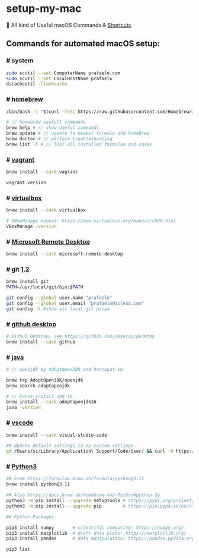 # setup-my-mac
:apple: All kind of Useful macOS Commands & [Shortcuts](https://en.wikipedia.org/wiki/Shortcuts_(Apple)) 
 
## Commands for automated macOS setup:

### # system 

```sh
sudo scutil --set ComputerName prafaelo.com
sudo scutil --set LocalHostName prafaelo
dscacheutil -flushcache
```

### # [homebrew](https://brew.sh/)

```sh
/bin/bash -c "$(curl -fsSL https://raw.githubusercontent.com/Homebrew/install/HEAD/install.sh)"
```

```sh
# // homebrew usefull commands
brew help # // show useful commands
brew update # // update to newest formula and homebrew
brew doctor # // perform troubleshooting
brew list -l # // list all installed formulae and casks
```

### # [vagrant](https://formulae.brew.sh/cask/vagrant)
```sh
brew install --cask vagrant

vagrant version
```

### # [virtualbox](https://formulae.brew.sh/cask/virtualbox#default)
```sh
brew install --cask virtualbox

# VBoxManage manual: https://www.virtualbox.org/manual/ch08.html
VBoxManage -version
```

### # [Microsoft Remote Desktop](https://formulae.brew.sh/cask/microsoft-remote-desktop#default)
```sh
brew install --cask microsoft-remote-desktop
```

### # git [1](https://git-scm.com/),[2](https://github.com/git/git)

```sh
brew install git
PATH=/usr/local/git/bin:$PATH

git config --global user.name "prafaelo"
git config --global user.email "prafaelo@icloud.com"
git config -l #show all local git param
```

### # [github desktop](https://github.com/desktop/desktop)

```sh
# Github Desktop, see https://github.com/desktop/desktop
brew install --cask github
```


### # [java](https://github.com/AdoptOpenJDK/homebrew-openjdk)

```sh
# // openjdk by AdoptOpenJDK and hostspot-vm

brew tap AdoptOpenJDK/openjdk
brew search adoptopenjdk

# // Force install JDK 16
brew install --cask adoptopenjdk16
java -version
```

### # [vscode](https://github.com/microsoft/vscode)

```sh
brew install --cask visual-studio-code
```

```sh
## Update default settings to my custom settings
cd /Users/si/Library/Application\ Support/Code/User/ && curl -O https://raw.githubusercontent.com/prafaelo/setup-my-mac/main/vscode/settings.json
```

<!-- 

Reference List:

- https://git.herrbischoff.com/awesome-macos-command-line/about/

- Apple macOS How-to guides, examples and more:
https://ss64.com/osx/syntax.html

-->



### # [Python3](https://www.python.org/downloads/)

```sh
## From https://formulae.brew.sh/formula/python@3.11
brew install python@3.11
```

```sh
## Also https://docs.brew.sh/Homebrew-and-Python#python-3y
python3 -m pip install --upgrade setuptools # https://pypi.org/project/setuptools/
python3 -m pip install --upgrade pip        # https://pip.pypa.io/en/stable/
```

```sh
## Python Packages

pip3 install numpy       # scientific computing: https://numpy.org/
pip3 install matplotlib  # draft data plots: https://matplotlib.org/
pip3 install pandas      # data manipulation: https://pandas.pydata.org

pip3 list
```




